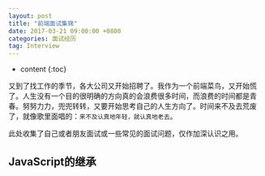 ```yaml
---
layout: post
title: "前端面试集锦"
date: 2017-03-21 09:00:00 +0800 
categories: 面试经历
tag: Interview
---
```

* content
{:toc}

又到了找工作的季节，各大公司又开始招聘了。我作为一个前端菜鸟，又开始慌了。人生没有一个目的很明确的方向真的会浪费很多时间，而浪费的时间都是青春。努努力力，兜兜转转，又要开始思考自己的人生方向了。时间来不及去荒废了，就像歌里面唱的：`来不及认真地年轻，就认真地老去`。

此处收集了自己或者朋友面试或一些常见的面试问题，仅作加深认识之用。

<!-- more -->

## JavaScript的继承